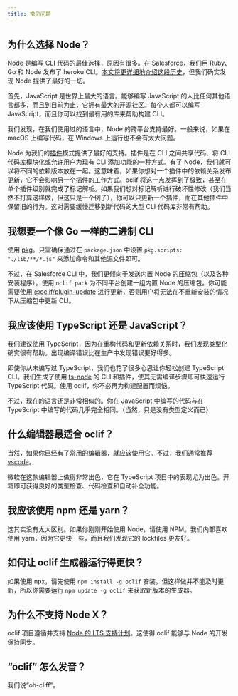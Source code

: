 ```yaml
---
title: 常见问题
---
```


## 为什么选择 Node？

Node 是编写 CLI 代码的最佳选择，原因有很多。在 Salesforce，我们用 Ruby、Go 和 Node 发布了 heroku CLI。[本文将更详细地介绍这段历史](https://blog.heroku.com/evolution-of-heroku-cli-2008-2017)，但我们确实发现 Node 提供了最好的一切。

首先，JavaScript 是世界上最大的语言。能够编写 JavaScript 的人比任何其他语言都多，而且到目前为止，它拥有最大的开源社区。每个人都可以编写 JavaScript，而且你可以找到最有用的库来帮助构建 CLI。

我们发现，在我们使用过的语言中，Node 的跨平台支持最好。一般来说，如果在 macOS 上编写代码，在 Windows 上运行也不会有太大问题。

Node 为我们的[插件](plugins.md)模式提供了最好的支持。插件是在 CLI 之间共享代码、将 CLI 代码库模块化或允许用户为现有 CLI 添加功能的一种方式。有了 Node，我们就可以将不同的依赖版本放在一起。这意味着，如果你想对一个插件中的依赖关系发布更新，它不会影响另一个插件的工作方式。oclif 将这一点发挥到了极致，甚至在单个插件级别就完成了标记解析。如果我们想对标记解析进行破坏性修改（我们当然不打算这样做，但这只是一个例子），你可以只更新一个插件，而在其他插件中保留旧的行为。这对需要缓慢迁移到新代码的大型 CLI 代码库非常有帮助。

## 我想要一个像 Go 一样的二进制 CLI

使用 [pkg](https://github.com/zeit/pkg)。只需确保通过在 `package.json` 中设置 `pkg.scripts: "./lib/**/*.js"` 来添加命令和其他源文件即可。

不过，在 Salesforce CLI 中，我们更倾向于发送内置 Node 的压缩包（以及各种安装程序）。使用 `oclif pack` 为不同平台创建一组内置 Node 的压缩包。你可能需要使用 [@oclif/plugin-update](https://github.com/oclif/plugin-update) 进行更新，否则用户将无法在不重新安装的情况下从压缩包中更新 CLI。

## 我应该使用 TypeScript 还是 JavaScript？

我们建议使用 TypeScript，因为在重构代码和更新依赖关系时，我们发现类型化确实很有帮助。出现编译错误比在生产中发现错误要好得多。

即使你从未编写过 TypeScript，我们也花了很多心思让你轻松创建 TypeScript CLI。我们生成了使用 [ts-node](https://github.com/TypeStrong/ts-node) 的 CLI 和插件，使其无需编译步骤即可快速运行 TypeScript 代码。使用 oclif，你不必再为构建配置而烦恼。

不过，现在的语言还是非常相似的。你在 JavaScript 中编写的代码与在 TypeScript 中编写的代码几乎完全相同。（当然，只是没有类型定义而已）

## 什么编辑器最适合 oclif？

当然，如果你已经有了常用的编辑器，就应该使用它。不过，我们通常推荐 [vscode](https://code.visualstudio.com)。

微软在这款编辑器上做得非常出色，它在 TypeScript 项目中的表现尤为出色。开箱即可获得良好的类型检查、代码检查和自动补全功能。

## 我应该使用 npm 还是 yarn？

这其实没有太大区别。如果你刚刚开始使用 Node，请使用 NPM。我们内部喜欢使用 yarn，因为它更快一些，而且我们发现它的 lockfiles 更友好。

## 如何让 oclif 生成器运行得更快？

如果使用 npx，请先使用 `npm install -g oclif` 安装。但这样做并不能及时更新，所以你需要运行 `npm update -g oclif` 来获取新版本的生成器。

## 为什么不支持 Node X？

oclif 项目遵循并支持 [Node 的 LTS 支持计划](https://nodejs.org/en/about/releases/)。这使得 oclif 能够与 Node 的开发保持同步。

## “oclif” 怎么发音？

我们说“oh-cliff”。
